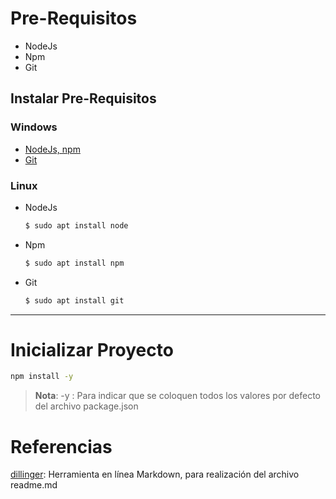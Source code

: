 # Pre-Requisitos

- NodeJs
- Npm
- Git

## Instalar Pre-Requisitos

### Windows
- [NodeJs, npm](https://nodejs.org)
- [Git](https://git-scm.com)

### Linux
- NodeJs
    ```sh
    $ sudo apt install node
    ```
- Npm
    ```sh
    $ sudo apt install npm
    ```
- Git
    ```sh
    $ sudo apt install git
    ```
___

# Inicializar Proyecto

```sh
npm install -y 
```
> **Nota**: 
-y : Para indicar que se coloquen todos los valores por defecto del archivo package.json

# Referencias
[dillinger](https://dillinger.io): Herramienta en línea Markdown, para realización del archivo readme.md
